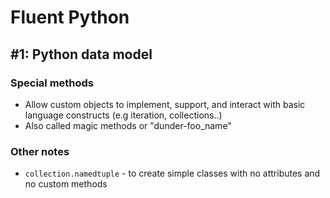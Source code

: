 # Fluent Python

## \#1: Python data model

### Special methods

* Allow custom objects to implement, support, and interact with basic language constructs \(e.g iteration, collections..\) 
* Also called magic methods or "dunder-foo\_name"



### Other notes

*  `collection.namedtuple`  - to create simple classes with no attributes and no custom methods 


